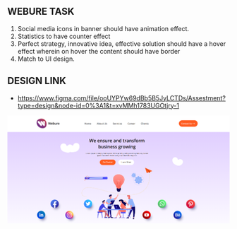 ## WEBURE TASK

1. Social media icons in banner should have animation effect.
2. Statistics to have counter effect
3. Perfect strategy, innovative idea, effective solution should have a hover effect wherein on hover the content should have border
4. Match to UI design.

## DESIGN LINK

- https://www.figma.com/file/ooUYPYw69dBb5B5JyLCTDs/Assestment?type=design&node-id=0%3A1&t=xvMMh1783UGOtjry-1

![Screenshot](./src/assets/Screenshot%20from%202023-06-21%2013-07-04.png)
